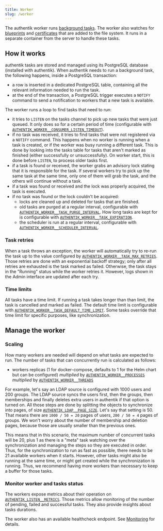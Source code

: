 ```yaml
---
title: Worker
slug: /worker
---
```


The authentik worker runs [background tasks](../background-tasks.md). The worker also watches for [blueprints](../../customize/blueprints/index.mdx#storage---file) and [certificates](../certificates.md#external-certificates) that are added to the file system. It runs in a separate container from the server to handle these tasks.

## How it works

authentik tasks are stored and managed using its PostgreSQL database (installed with authentik). When authentik needs to run a background task, the following happens, inside a PostgreSQL transaction:

- a row is inserted in a dedicated PostgreSQL table, containing all the relevant information needed to run the task.
- at the end of the transaction, a PostgreSQL trigger executes a `NOTIFY` command to send a notification to workers that a new task is available.

The worker runs a loop to find tasks that need to run:

- it tries to `LISTEN` on the tasks channel to pick up new tasks that were just queued. It only does so for a certain period of time (configurable with [`AUTHENTIK_WORKER__CONSUMER_LISTEN_TIMEOUT`](../../install-config/configuration/configuration.mdx#authentik_worker__consumer_listen_timeout)).
- if no task was received, it tries to find tasks that were not registered via a `NOTIFY` command. This happens when no worker is running when a task is created, or if the worker was busy running a different task. This is done by looking into the tasks table for tasks that aren't marked as finished (either successfully or unsuccessfully). On worker start, this is done before `LISTEN`, to process older tasks first.
- if a task is found or received, the worker grabs an advisory lock stating that it is responsible for the task. If several workers try to pick up the same task at the same time, only one of them will grab the task, and the others will continue without a task.
- if a task was found or received and the lock was properly acquired, the task is executed.
- if no task was found or the lock couldn't be acquired:
    - locks are cleaned up and deleted for tasks that are finished.
    - old tasks are purged at a regular interval, configurable with [`AUTHENTIK_WORKER__TASK_PURGE_INTERVAL`](../../install-config/configuration/configuration.mdx#authentik_worker__task_purge_interval). How long tasks are kept for is configurable with [`AUTHENTIK_WORKER__TASK_EXPIRATION`](../../install-config/configuration/configuration.mdx#authentik_worker__task_expiration).
    - the scheduler is run at a regular interval, configurable with [`AUTHENTIK_WORKER__SCHEDULER_INTERVAL`](../../install-config/configuration/configuration.mdx#authentik_worker__scheduler_interval).

### Task retries

When a task throws an exception, the worker will automatically try to re-run the task up to the value configured by [`AUTHENTIK_WORKER__TASK_MAX_RETRIES`](../../install-config/configuration/configuration.mdx#authentik_worker__task_max_retries). Those retries are done with an exponential backoff strategy; only after all retries are exhausted is the task marked as failed. Otherwise, the task stays in the "Running" status while the worker retries it. However, logs shown in the Admin interface are updated after each try.

### Time limits

All tasks have a time limit. If running a task takes longer than than limit, the task is cancelled and marked as failed. The default time limit is configurable with [`AUTHENTIK_WORKER__TASK_DEFAULT_TIME_LIMIT`](../../install-config/configuration/configuration.mdx#authentik_worker__task_default_time_limit). Some tasks override that time limit for specific purposes, like synchronization.

## Manage the worker

### Scaling

How many workers are needed will depend on what tasks are expected to run. The number of tasks that can concurrently run is calculated as follows:

- workers replicas (1 for docker-compose, defaults to 1 for the Helm chart but can be configured) _multiplied_ by [`AUTHENTIK_WORKER__PROCESSES`](../../install-config/configuration/configuration.mdx#authentik_worker__processes) _multiplied_ by [`AUTHENTIK_WORKER__THREADS`](../../install-config/configuration/configuration.mdx#authentik_worker__threads)

For example, let's say an LDAP source is configured with 1000 users and 200 groups. The LDAP source syncs the users first, then the groups, then memberships and finally deletes extra users in authentik if that option is turned on. All those steps are done by splitting the objects to synchronize into pages, of size [`AUTHENTIK_LDAP__PAGE_SIZE`](../../install-config/configuration/configuration.mdx#authentik_ldap__page_size). Let's say that setting is 50. That means there are `1000 / 50 = 20` pages of users, `200 / 50 = 4` pages of groups. We won't worry about the number of membership and deletion pages, because those are usually smaller than the previous ones.

This means that in this scenario, the maximum number of concurrent tasks will be 20, plus 1 as there is a "meta" task watching over the synchronization and managing the steps so they are executed in order. Thus, for the synchronization to run as fast as possible, there needs to be 21 available workers when it starts. However, other tasks might also be running at the same time, or might get created while the synchronization is running. Thus, we recommend having more workers than necessary to keep a buffer for those tasks.

### Monitor worker and tasks status

The workers expose metrics about their operation on [`AUTHENTIK_LISTEN__METRICS`](../../install-config/configuration/configuration.mdx#authentik_listen__metrics). Those metrics allow monitoring of the number of pending, failed and successful tasks. They also provide insights about tasks durations.

The worker also has an available healthcheck endpoint. See [Monitoring](./monitoring.md#worker-monitoring) for details.
